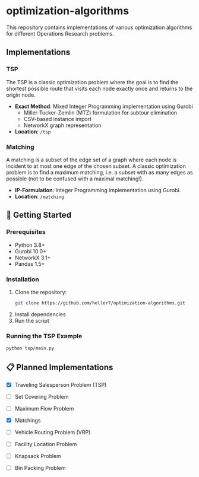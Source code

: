 # optimization-algorithms

This repository contains implementations of various optimization algorithms for different Operations Research problems.

## Implementations

### TSP

The TSP is a classic optimization problem where the goal is to find the shortest possible route that visits each node exactly once and returns to the origin node.

- **Exact Method**: Mixed Integer Programming implementation using Gurobi
  - Miller-Tucker-Zemlin (MTZ) formulation for subtour elimination
  - CSV-based instance import
  - NetworkX graph representation
- **Location**: `/tsp`

### Matching
A matching is a subset of the edge set of a graph where each node is incident to at most one edge of the chosen subset. A classic optimization problem is to find a maximum matching, i.e. a subset with as many edges as possible (not to be confused with a maximal matching!).

- **IP-Formulation**: Integer Programming implementation using Gurobi.
- **Location**: `/matching`

## 🚀 Getting Started

### Prerequisites

- Python 3.8+
- Gurobi 10.0+
- NetworkX 3.1+
- Pandas 1.5+

### Installation

1. Clone the repository:
   ```bash
   git clone https://github.com/heller7/optimization-algorithms.git        
   ```
2. Install dependencies
3. Run the script

### Running the TSP Example

```bash
python tsp/main.py
```

## 📋 Planned Implementations

- [x] Traveling Salesperson Problem (TSP)
- [ ] Set Covering Problem
- [ ] Maximum Flow Problem
- [x] Matchings
- [ ] Vehicle Routing Problem (VRP)
- [ ] Facility Location Problem
- [ ] Knapsack Problem
- [ ] Bin Packing Problem

